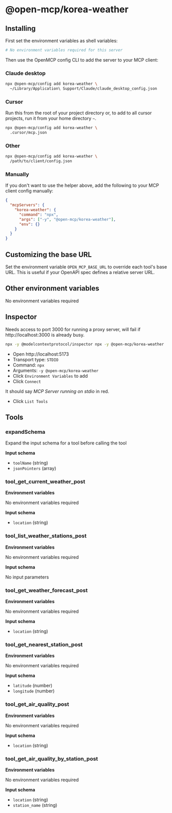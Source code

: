 # @open-mcp/korea-weather

## Installing

First set the environment variables as shell variables:

```bash
# No environment variables required for this server
```

Then use the OpenMCP config CLI to add the server to your MCP client:

### Claude desktop

```bash
npx @open-mcp/config add korea-weather \
  ~/Library/Application\ Support/Claude/claude_desktop_config.json
```

### Cursor

Run this from the root of your project directory or, to add to all cursor projects, run it from your home directory `~`.

```bash
npx @open-mcp/config add korea-weather \
  .cursor/mcp.json
```

### Other

```bash
npx @open-mcp/config add korea-weather \
  /path/to/client/config.json
```

### Manually

If you don't want to use the helper above, add the following to your MCP client config manually:

```json
{
  "mcpServers": {
    "korea-weather": {
      "command": "npx",
      "args": ["-y", "@open-mcp/korea-weather"],
      "env": {}
    }
  }
}
```

## Customizing the base URL

Set the environment variable `OPEN_MCP_BASE_URL` to override each tool's base URL. This is useful if your OpenAPI spec defines a relative server URL.

## Other environment variables

No environment variables required

## Inspector

Needs access to port 3000 for running a proxy server, will fail if http://localhost:3000 is already busy.

```bash
npx -y @modelcontextprotocol/inspector npx -y @open-mcp/korea-weather
```

- Open http://localhost:5173
- Transport type: `STDIO`
- Command: `npx`
- Arguments: `-y @open-mcp/korea-weather`
- Click `Environment Variables` to add
- Click `Connect`

It should say _MCP Server running on stdio_ in red.

- Click `List Tools`

## Tools

### expandSchema

Expand the input schema for a tool before calling the tool

**Input schema**

- `toolName` (string)
- `jsonPointers` (array)

### tool_get_current_weather_post

**Environment variables**

No environment variables required

**Input schema**

- `location` (string)

### tool_list_weather_stations_post

**Environment variables**

No environment variables required

**Input schema**

No input parameters

### tool_get_weather_forecast_post

**Environment variables**

No environment variables required

**Input schema**

- `location` (string)

### tool_get_nearest_station_post

**Environment variables**

No environment variables required

**Input schema**

- `latitude` (number)
- `longitude` (number)

### tool_get_air_quality_post

**Environment variables**

No environment variables required

**Input schema**

- `location` (string)

### tool_get_air_quality_by_station_post

**Environment variables**

No environment variables required

**Input schema**

- `location` (string)
- `station_name` (string)

